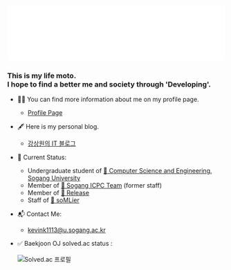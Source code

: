 <!--
<img src="https://github.com/kevink1113/kevink1113/blob/master/HELLO.gif?raw=true">
-->
<!-- 원래 파일
<img src="https://raw.githubusercontent.com/kevink1113/kevink1113/master/WWW3.gif">
-->
[![Profile page](https://raw.githubusercontent.com/kevink1113/kevink1113/master/WWW3.gif)](https://kevink1113.com) 

<!--
<h1>Stay hungry.<br>Stay foolish.</h1>
-->
<h3>This is my life moto.<br>I hope to find a better me and society through 'Developing'.</h3> 

- 👨‍💻 You can find more information about me on my profile page.
  - [Profile Page](https://kevink1113.com)

- 🖋 Here is my personal blog.
  - [강상원의 IT 블로그](https://kevink1113.tistory.com)

- 🌱 Current Status:
  - Undergraduate student of [🏫 Computer Science and Engineering, Sogang University](http://cs.sogang.ac.kr/cs/index_new.html)
  - Member of [🎈 Sogang ICPC Team](https://acm.sogang.ac.kr) (former staff)
  - Member of [🐧 Release](http://release.sogang.ac.kr)
  - Staff of [🍷 soMLier]()
 
- 📬 Contact Me:
  - kevink1113@u.sogang.ac.kr
  
- ✅ Baekjoon OJ solved.ac status : <br><br>
![Solved.ac 프로필](https://github-readme-solvedac-hyp3rflow.vercel.app/api/?handle=kevink1113)
<!--
**kevink1113/kevink1113** is a ✨ _special_ ✨ repository because its `README.md` (this file) appears on your GitHub profile.

Here are some ideas to get you started:

- 🔭 I’m currently working on ...
- 🌱 I’m currently learning ...
- 👯 I’m looking to collaborate on ...
- 🤔 I’m looking for help with ...
- 💬 Ask me about ...
- 📫 How to reach me: ...
- 😄 Pronouns: ...
- ⚡ Fun fact: ...
-->
